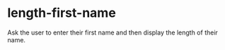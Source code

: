 # length-first-name
Ask the user to enter their first name and then display the length of their name.
